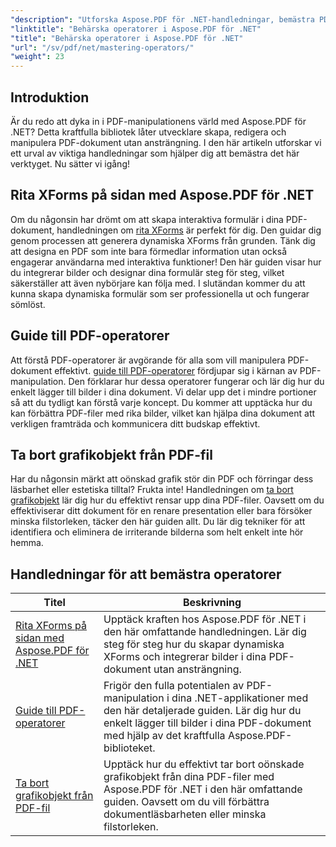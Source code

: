 ```yaml
---
"description": "Utforska Aspose.PDF för .NET-handledningar, bemästra PDF-manipulation med praktiska guider om XForms, PDF-operatorer och borttagning av grafiska objekt."
"linktitle": "Behärska operatorer i Aspose.PDF för .NET"
"title": "Behärska operatorer i Aspose.PDF för .NET"
"url": "/sv/pdf/net/mastering-operators/"
"weight": 23
---
```


## Introduktion

Är du redo att dyka in i PDF-manipulationens värld med Aspose.PDF för .NET? Detta kraftfulla bibliotek låter utvecklare skapa, redigera och manipulera PDF-dokument utan ansträngning. I den här artikeln utforskar vi ett urval av viktiga handledningar som hjälper dig att bemästra det här verktyget. Nu sätter vi igång!

## Rita XForms på sidan med Aspose.PDF för .NET
Om du någonsin har drömt om att skapa interaktiva formulär i dina PDF-dokument, handledningen om [rita XForms](./draw-xforms-on-page/) är perfekt för dig. Den guidar dig genom processen att generera dynamiska XForms från grunden. Tänk dig att designa en PDF som inte bara förmedlar information utan också engagerar användarna med interaktiva funktioner! Den här guiden visar hur du integrerar bilder och designar dina formulär steg för steg, vilket säkerställer att även nybörjare kan följa med. I slutändan kommer du att kunna skapa dynamiska formulär som ser professionella ut och fungerar sömlöst.

## Guide till PDF-operatorer
Att förstå PDF-operatorer är avgörande för alla som vill manipulera PDF-dokument effektivt. [guide till PDF-operatorer](./guide-to-pdf-operators/) fördjupar sig i kärnan av PDF-manipulation. Den förklarar hur dessa operatorer fungerar och lär dig hur du enkelt lägger till bilder i dina dokument. Vi delar upp det i mindre portioner så att du tydligt kan förstå varje koncept. Du kommer att upptäcka hur du kan förbättra PDF-filer med rika bilder, vilket kan hjälpa dina dokument att verkligen framträda och kommunicera ditt budskap effektivt.

## Ta bort grafikobjekt från PDF-fil
Har du någonsin märkt att oönskad grafik stör din PDF och förringar dess läsbarhet eller estetiska tilltal? Frukta inte! Handledningen om [ta bort grafikobjekt](./remove-graphics-objects-from-pdf-file/) lär dig hur du effektivt rensar upp dina PDF-filer. Oavsett om du effektiviserar ditt dokument för en renare presentation eller bara försöker minska filstorleken, täcker den här guiden allt. Du lär dig tekniker för att identifiera och eliminera de irriterande bilderna som helt enkelt inte hör hemma. 

## Handledningar för att bemästra operatorer
| Titel | Beskrivning |
| --- | --- | 
| [Rita XForms på sidan med Aspose.PDF för .NET](./draw-xforms-on-page/) | Upptäck kraften hos Aspose.PDF för .NET i den här omfattande handledningen. Lär dig steg för steg hur du skapar dynamiska XForms och integrerar bilder i dina PDF-dokument utan ansträngning. |  
| [Guide till PDF-operatorer](./guide-to-pdf-operators/) | Frigör den fulla potentialen av PDF-manipulation i dina .NET-applikationer med den här detaljerade guiden. Lär dig hur du enkelt lägger till bilder i dina PDF-dokument med hjälp av det kraftfulla Aspose.PDF-biblioteket. |  
| [Ta bort grafikobjekt från PDF-fil](./remove-graphics-objects-from-pdf-file/) | Upptäck hur du effektivt tar bort oönskade grafikobjekt från dina PDF-filer med Aspose.PDF för .NET i den här omfattande guiden. Oavsett om du vill förbättra dokumentläsbarheten eller minska filstorleken. |